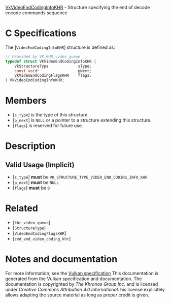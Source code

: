 [VkVideoEndCodingInfoKHR](https://www.khronos.org/registry/vulkan/specs/1.3-extensions/man/html/VkVideoEndCodingInfoKHR.html) - Structure specifying the end of decode encode commands sequence

# C Specifications
The [`VideoEndCodingInfoKHR`] structure is defined as:
```c
// Provided by VK_KHR_video_queue
typedef struct VkVideoEndCodingInfoKHR {
    VkStructureType             sType;
    const void*                 pNext;
    VkVideoEndCodingFlagsKHR    flags;
} VkVideoEndCodingInfoKHR;
```

# Members
- [`s_type`] is the type of this structure.
- [`p_next`] is `NULL` or a pointer to a structure extending this structure.
- [`flags`] is reserved for future use.

# Description
## Valid Usage (Implicit)
-  [`s_type`] **must**  be `VK_STRUCTURE_TYPE_VIDEO_END_CODING_INFO_KHR`
-  [`p_next`] **must**  be `NULL`
-  [`flags`] **must**  be `0`

# Related
- [`khr_video_queue`]
- [`StructureType`]
- [`VideoEndCodingFlagsKHR`]
- [`cmd_end_video_coding_khr`]

# Notes and documentation
For more information, see the [Vulkan specification](https://www.khronos.org/registry/vulkan/specs/1.3-extensions/html/vkspec.html)
This documentation is generated from the Vulkan specification and documentation.
The documentation is copyrighted by *The Khronos Group Inc.* and is licensed under *Creative Commons Attribution 4.0 International*.
his license explicitely allows adapting the source material as long as proper credit is given.
        